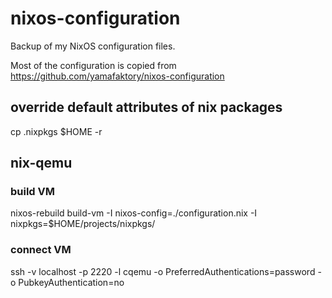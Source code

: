 # nixos-configuration

Backup of my NixOS configuration files.

Most of the configuration is copied from https://github.com/yamafaktory/nixos-configuration

## override default attributes of nix packages
cp .nixpkgs $HOME -r

## nix-qemu 

### build VM
nixos-rebuild build-vm -I nixos-config=./configuration.nix -I nixpkgs=$HOME/projects/nixpkgs/

### connect VM
ssh -v localhost -p 2220 -l cqemu -o PreferredAuthentications=password -o PubkeyAuthentication=no
